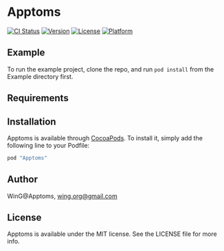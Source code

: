 # Apptoms

[![CI Status](http://img.shields.io/travis/ins-wing/Apptoms.svg?style=flat)](https://travis-ci.org/ins-wing/Apptoms)
[![Version](https://img.shields.io/cocoapods/v/Apptoms.svg?style=flat)](http://cocoapods.org/pods/Apptoms)
[![License](https://img.shields.io/cocoapods/l/Apptoms.svg?style=flat)](http://cocoapods.org/pods/Apptoms)
[![Platform](https://img.shields.io/cocoapods/p/Apptoms.svg?style=flat)](http://cocoapods.org/pods/Apptoms)

## Example

To run the example project, clone the repo, and run `pod install` from the Example directory first.

## Requirements

## Installation

Apptoms is available through [CocoaPods](http://cocoapods.org). To install
it, simply add the following line to your Podfile:

```ruby
pod "Apptoms"
```

## Author

WinG@Apptoms, wing.org@gmail.com

## License

Apptoms is available under the MIT license. See the LICENSE file for more info.
